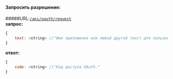#### Запросить разрешение: 
#####URL:[`/api/oauth/request`](http://funstream.tv/api/oauth/request)  
**запрос:**
```js
{
    text: <string> //"Имя приложения или любой другой текст для пользователя."
}
```
**ответ:**
```js
{
    code: <string> //"Код доступа OAuth."
}
```
